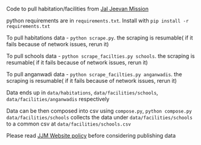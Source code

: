 
Code to pull habitation/facilities from [Jal Jeevan Mission](https://ejalshakti.gov.in/jjmreport/JJMIndia.aspx)

python requirements are in `requirements.txt`. Install with `pip install -r requirements.txt`

To pull habitations data - `python scrape.py`. the scraping is resumable( if it fails because of network issues, rerun it)

To pull schools data - `python scrape_facilties.py schools`. the scraping is resumable( if it fails because of network issues, rerun it)

To pull anganwadi data - `python scrape_facilties.py anganwadis`. the scraping is resumable( if it fails because of network issues, rerun it)

Data ends up in `data/habitations`, `data/facilities/schools`, `data/facilities/anganwadis` respectively

Data can be then composed into csv using `compose.py`, `python compose.py data/facilities/schools` collects the data under `data/facilities/schools` to a common csv at `data/facilities/schools.csv`

Please read [JJM Website policy](https://jalshakti-ddws.gov.in/website-policies-0) before considering publishing data
